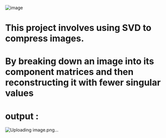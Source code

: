 ![image](https://github.com/user-attachments/assets/20ed94bb-a44b-461f-8ac3-ade890c20217)
# This project involves using SVD to compress images. 
# By breaking down an image into its component matrices and then reconstructing it with fewer singular values
# output : 
![Uploading image.png…]()
